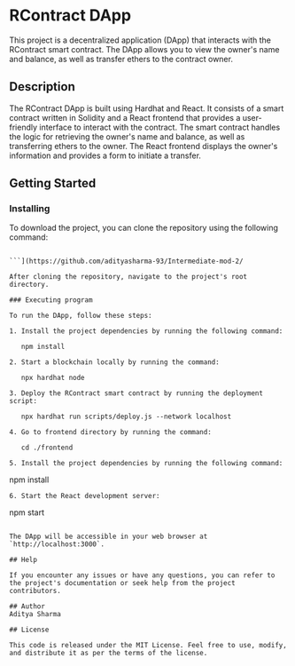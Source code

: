 # RContract DApp

This project is a decentralized application (DApp) that interacts with the RContract smart contract. The DApp allows you to view the owner's name and balance, as well as transfer ethers to the contract owner.

## Description

The RContract DApp is built using Hardhat and React. It consists of a smart contract written in Solidity and a React frontend that provides a user-friendly interface to interact with the contract. The smart contract handles the logic for retrieving the owner's name and balance, as well as transferring ethers to the owner. The React frontend displays the owner's information and provides a form to initiate a transfer.

## Getting Started

### Installing

To download the project, you can clone the repository using the following command:

```

```](https://github.com/adityasharma-93/Intermediate-mod-2/

After cloning the repository, navigate to the project's root directory.

### Executing program

To run the DApp, follow these steps:

1. Install the project dependencies by running the following command:

   npm install

2. Start a blockchain locally by running the command: 
   
   npx hardhat node

3. Deploy the RContract smart contract by running the deployment script:

   npx hardhat run scripts/deploy.js --network localhost

4. Go to frontend directory by running the command:

   cd ./frontend

5. Install the project dependencies by running the following command:

   ```
   npm install
   ```
6. Start the React development server:

   ```
   npm start
   ```

   The DApp will be accessible in your web browser at `http://localhost:3000`.

## Help

If you encounter any issues or have any questions, you can refer to the project's documentation or seek help from the project contributors.

## Author
Aditya Sharma

## License

This code is released under the MIT License. Feel free to use, modify, and distribute it as per the terms of the license.

